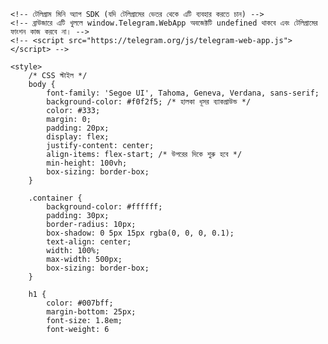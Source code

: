 <!DOCTYPE html>
<html lang="bn">
<head>
    <meta charset="UTF-8">
    <meta name="viewport" content="width=device-width, initial-scale=1.0, maximum-scale=1.0, user-scalable=no">
    <title>আমার To-Do লিস্ট মিনি অ্যাপ</title>

    <!-- টেলিগ্রাম মিনি অ্যাপ SDK (যদি টেলিগ্রামের ভেতর থেকে এটি ব্যবহার করতে চান) -->
    <!-- ব্রাউজারে এটি খুললে window.Telegram.WebApp অবজেক্টটি undefined থাকবে এবং টেলিগ্রামের ফাংশন কাজ করবে না। -->
    <!-- <script src="https://telegram.org/js/telegram-web-app.js"></script> -->

    <style>
        /* CSS স্টাইল */
        body {
            font-family: 'Segoe UI', Tahoma, Geneva, Verdana, sans-serif;
            background-color: #f0f2f5; /* হালকা ধূসর ব্যাকগ্রাউন্ড */
            color: #333;
            margin: 0;
            padding: 20px;
            display: flex;
            justify-content: center;
            align-items: flex-start; /* উপরের দিকে শুরু হবে */
            min-height: 100vh;
            box-sizing: border-box;
        }

        .container {
            background-color: #ffffff;
            padding: 30px;
            border-radius: 10px;
            box-shadow: 0 5px 15px rgba(0, 0, 0, 0.1);
            text-align: center;
            width: 100%;
            max-width: 500px;
            box-sizing: border-box;
        }

        h1 {
            color: #007bff;
            margin-bottom: 25px;
            font-size: 1.8em;
            font-weight: 6
